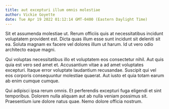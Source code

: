 ```yaml
---
title: aut excepturi illum omnis molestiae
author: Vickie Goyette
date: Tue Apr 19 2022 01:12:14 GMT-0400 (Eastern Daylight Time)
---
```

Sit et assumenda molestiae ut. Rerum officiis quis at necessitatibus incidunt voluptatem provident est. Dicta quas illum esse sunt incidunt sit deleniti sit ea. Soluta magnam ex facere vel dolores illum ut harum. Id ut vero odio architecto eaque magni.

 Qui voluptas necessitatibus illo et voluptatem eos consectetur nihil. Aut quis quia est vero sed amet et. Accusantium vitae a ad amet voluptates excepturi. Itaque error voluptate laudantium recusandae. Suscipit qui vel eos corporis consequuntur molestiae quaerat. Aut iusto et quia totam earum ab enim cumque cumque.

 Qui adipisci ipsa rerum omnis. Et perferendis excepturi fuga eligendi et sint temporibus. Dolorem nulla aliquam aut ab nulla veniam possimus sit. Praesentium iure dolore natus quae. Nemo dolore officia nostrum.